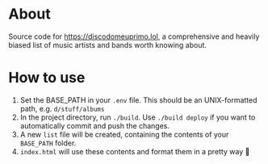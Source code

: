 # About

Source code for https://discodomeuprimo.lol, a comprehensive and heavily biased list of music artists and bands worth knowing about.

# How to use

1. Set the BASE_PATH in your `.env` file. This should be an UNIX-formatted path, e.g. `d/stuff/albums`
2. In the project directory, run `./build`. Use `./build deploy` if you want to automatically commit and push the changes.
3. A new `list` file will be created, containing the contents of your `BASE_PATH` folder.
4. `index.html` will use these contents and format them in a pretty way 🙂
